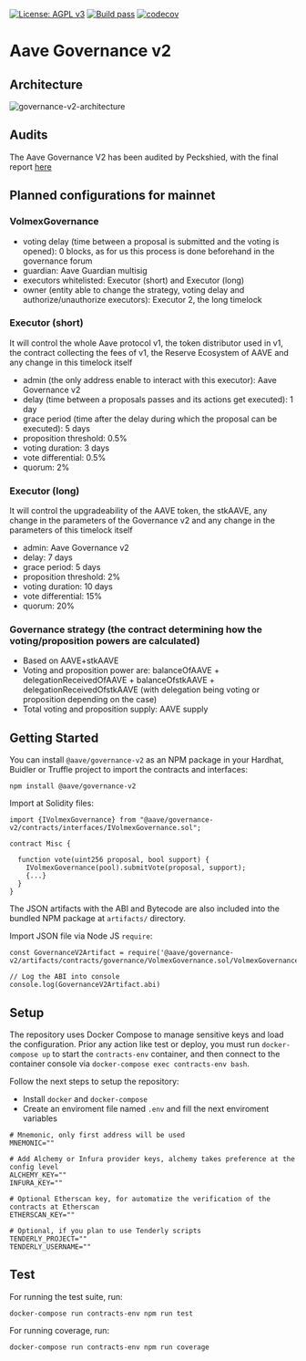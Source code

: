 [![License: AGPL v3](https://img.shields.io/badge/License-AGPL%20v3-blue.svg)](https://www.gnu.org/licenses/agpl-3.0)
[![Build pass](https://github.com/aave/governance-v2/actions/workflows/node.js.yml/badge.svg)](https://github.com/aave/governance-v2/actions/workflows/node.js.yml)
[![codecov](https://codecov.io/gh/aave/governance-v2/branch/master/graph/badge.svg?token=cYYgmBJQcO)](https://codecov.io/gh/aave/governance-v2)

# Aave Governance v2

## Architecture

![governance-v2-architecture](./gov-v2-architecture.jpg)

## Audits

The Aave Governance V2 has been audited by Peckshied, with the final report [here](./audits/PeckShield-Audit-AaveGovernance2-final.pdf)

## Planned configurations for mainnet

### VolmexGovernance

- voting delay (time between a proposal is submitted and the voting is opened): 0 blocks, as for us this process is done beforehand in the governance forum
- guardian: Aave Guardian multisig
- executors whitelisted: Executor (short) and Executor (long)
- owner (entity able to change the strategy, voting delay and authorize/unauthorize executors): Executor 2, the long timelock

### Executor (short)

It will control the whole Aave protocol v1, the token distributor used in v1, the contract collecting the fees of v1, the Reserve Ecosystem of AAVE and any change in this timelock itself

- admin (the only address enable to interact with this executor): Aave Governance v2
- delay (time between a proposals passes and its actions get executed): 1 day
- grace period (time after the delay during which the proposal can be executed): 5 days
- proposition threshold: 0.5%
- voting duration: 3 days
- vote differential: 0.5%
- quorum: 2%

### Executor (long)

It will control the upgradeability of the AAVE token, the stkAAVE, any change in the parameters of the Governance v2 and any change in the parameters of this timelock itself

- admin: Aave Governance v2
- delay: 7 days
- grace period: 5 days
- proposition threshold: 2%
- voting duration: 10 days
- vote differential: 15%
- quorum: 20%

### Governance strategy (the contract determining how the voting/proposition powers are calculated)

- Based on AAVE+stkAAVE
- Voting and proposition power are: balanceOfAAVE + delegationReceivedOfAAVE + balanceOfstkAAVE + delegationReceivedOfstkAAVE (with delegation being voting or proposition depending on the case)
- Total voting and proposition supply: AAVE supply

## Getting Started

You can install `@aave/governance-v2` as an NPM package in your Hardhat, Buidler or Truffle project to import the contracts and interfaces:

`npm install @aave/governance-v2`

Import at Solidity files:

```
import {IVolmexGovernance} from "@aave/governance-v2/contracts/interfaces/IVolmexGovernance.sol";

contract Misc {

  function vote(uint256 proposal, bool support) {
    IVolmexGovernance(pool).submitVote(proposal, support);
    {...}
  }
}
```

The JSON artifacts with the ABI and Bytecode are also included into the bundled NPM package at `artifacts/` directory.

Import JSON file via Node JS `require`:

```
const GovernanceV2Artifact = require('@aave/governance-v2/artifacts/contracts/governance/VolmexGovernance.sol/VolmexGovernance.json');

// Log the ABI into console
console.log(GovernanceV2Artifact.abi)
```

## Setup

The repository uses Docker Compose to manage sensitive keys and load the configuration. Prior any action like test or deploy, you must run `docker-compose up` to start the `contracts-env` container, and then connect to the container console via `docker-compose exec contracts-env bash`.

Follow the next steps to setup the repository:

- Install `docker` and `docker-compose`
- Create an enviroment file named `.env` and fill the next enviroment variables

```
# Mnemonic, only first address will be used
MNEMONIC=""

# Add Alchemy or Infura provider keys, alchemy takes preference at the config level
ALCHEMY_KEY=""
INFURA_KEY=""

# Optional Etherscan key, for automatize the verification of the contracts at Etherscan
ETHERSCAN_KEY=""

# Optional, if you plan to use Tenderly scripts
TENDERLY_PROJECT=""
TENDERLY_USERNAME=""

```

## Test

For running the test suite, run:

```
docker-compose run contracts-env npm run test
```

For running coverage, run:

```
docker-compose run contracts-env npm run coverage
```
